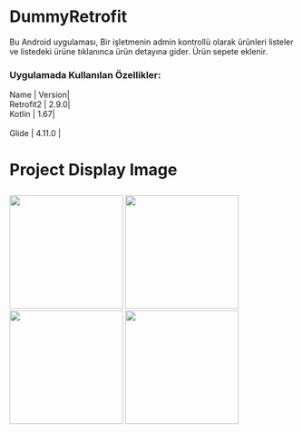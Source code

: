 # DummyRetrofit
 Bu Android uygulaması, Bir işletmenin admin kontrollü olarak ürünleri listeler ve listedeki ürüne tıklanınca ürün detayına gider. Ürün sepete eklenir.
### Uygulamada Kullanılan Özellikler:
Name | Version|
  <br>Retrofit2 | 2.9.0| </br>
  Kotlin | 1.67|  
  <br>Glide  | 4.11.0 |</br></p> 
# Project Display Image <p> 
  <a href="https://github.com/oykuyildirim/DummyRetrofit/assets/37236494/33624968-2b9b-4673-b042-3910febe1cc9" target="_blank">
    <img src="https://github.com/oykuyildirim/DummyRetrofit/assets/37236494/33624968-2b9b-4673-b042-3910febe1cc9" width="200" style="max-width:100%;"></a>
   <a href="https://github.com/oykuyildirim/DummyRetrofit/assets/37236494/de094fcf-4063-411d-bdf2-e9084c1d6704" target="_blank">
    <img src="https://github.com/oykuyildirim/DummyRetrofit/assets/37236494/de094fcf-4063-411d-bdf2-e9084c1d6704" width="200" style="max-width:100%;"></a>
<a href="https://github.com/oykuyildirim/DummyRetrofit/assets/37236494/5c1e162f-27fa-4e3e-8dd5-000ada971b1d" target="_blank">
    <img src="https://github.com/oykuyildirim/DummyRetrofit/assets/37236494/5c1e162f-27fa-4e3e-8dd5-000ada971b1d" width="200" style="max-width:100%;"></a>  
  <a href="https://github.com/oykuyildirim/DummyRetrofit/assets/37236494/ac8c747a-88f7-4d08-8f16-80bbf900833e" target="_blank">
    <img src="https://github.com/oykuyildirim/DummyRetrofit/assets/37236494/ac8c747a-88f7-4d08-8f16-80bbf900833e" width="200" style="max-width:100%;"></a>  
